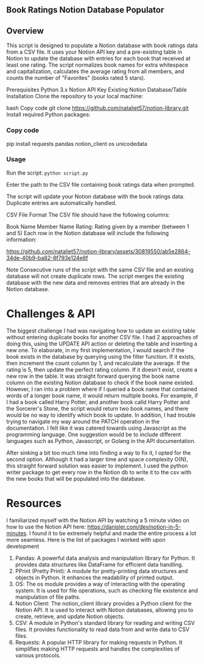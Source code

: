 ## Book Ratings Notion Database Populator
## Overview
This script is designed to populate a Notion database with book ratings data from a CSV file. It uses your Notion API key and a pre-existing table in Notion to update the database with entries for each book that received at least one rating. The script normalizes book names for extra whitespace and capitalization, calculates the average rating from all members, and counts the number of "Favorites" (books rated 5 stars).

Prerequisites
Python 3.x
Notion API Key
Existing Notion Database/Table
Installation
Clone the repository to your local machine:

bash
Copy code
git clone https://github.com/nataliet57/notion-library.git
Install required Python packages:

### Copy code
pip install requests pandas notion_client os unicodedata

### Usage
Run the script:
`python script.py`

Enter the path to the CSV file containing book ratings data when prompted.

The script will update your Notion database with the book ratings data. Duplicate entries are automatically handled.

CSV File Format
The CSV file should have the following columns:

Book Name
Member Name
Rating: Rating given by a member (between 1 and 5)
Each row in the Notion database will include the following information:

https://github.com/nataliet57/notion-library/assets/30819550/ab5e2864-34de-40b9-ba82-8f793e124e6f


Note
Consecutive runs of the script with the same CSV file and an existing database will not create duplicate rows. The script merges the existing database with the new data and removes entries that are already in the Notion database.

# Challenges & API
The biggest challenge I had was navigating how to update an existing table without entering duplicate books for another CSV file. I had 2 approaches of doing this, using the UPDATE API action or deleting the table and inserting a new one. To elaborate, in my first implementation, I would search if the book exists in the database by querying using the filter function. If it exists, then increment the count column by 1, and recalculate the average. If the rating is 5, then update the perfect rating column. If it doesn't exist, create a new row in the table. It was straight forward querying the book name column on the  existing Notion database to check if the book name existed. However, I ran into a problem where if I queried a book name that contained words of a longer book name, it would return multiple books. For example, if I had a book called Harry Potter, and another book calld Harry Potter and the Sorcerer's Stone, the script would return two book names, and there would be no way to identify which book to update. In addition, I had trouble trying to navigate my way around the PATCH operation in the documentation. I felt like it was catered towards using Javascript as the programming language. One suggestion would be to include different languages such as Python, Javascript, or Golang in the API documentation. 

After sinking a bit too much time into finding a way to fix it, I opted for the second option. Although it had a larger time and space complexity O(N), this straight forward solution was easier to implement. I used the python writer package to get every row in the Notion db to write it to the csv with the new books that will be populated into the database. 

# Resources
I familiarized myself with the Notion API by watching a 5 minute video on how to use the Notion API here: https://danisler.com/dev/notion-in-5-minutes. I found it to be extremely helpful and made the entire process a lot more seamless. Here is the list of packages I worked with upon development

1. Pandas: A powerful data analysis and manipulation library for Python. It provides data structures like DataFrame for efficient data handling.
2. PPrint (Pretty Print): A module for pretty-printing data structures and objects in Python. It enhances the readability of printed output.
3. OS: The os module provides a way of interacting with the operating system. It is used for file operations, such as checking file existence and manipulation of file paths.
4. Notion Client: The notion_client library provides a Python client for the Notion API. It is used to interact with Notion databases, allowing you to create, retrieve, and update Notion objects.
5. CSV: A module in Python's standard library for reading and writing CSV files. It provides functionality to read data from and write data to CSV files.
6. Requests: A popular HTTP library for making requests in Python. It simplifies making HTTP requests and handles the complexities of various protocols.
